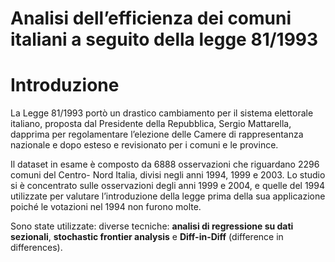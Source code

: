 # Analisi dell’efficienza dei comuni italiani a seguito della legge 81/1993

# Introduzione
La Legge 81/1993 portò un drastico cambiamento per il sistema elettorale italiano, proposta
dal Presidente della Repubblica, Sergio Mattarella, dapprima per regolamentare
l’elezione delle Camere di rappresentanza nazionale e dopo esteso e revisionato per i comuni
e le province.

Il dataset in esame è composto da 6888 osservazioni che riguardano 2296 comuni del Centro-
Nord Italia, divisi negli anni 1994, 1999 e 2003. Lo studio si è concentrato sulle osservazioni degli anni 1999 e 2004, e quelle del 1994 utilizzate per valutare l’introduzione della legge prima della sua applicazione poiché le votazioni nel 1994 non furono molte.

Sono state utilizzate: diverse tecniche: **analisi di regressione su dati sezionali**, **stochastic frontier analysis** e **Diff-in-Diff** (difference in differences).
